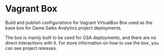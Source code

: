# Vagrant Box

Build and publish configurations for Vagrant VirtualBox Box used as the base box for Game Sales Analytics project deployments.

The box is mainly built to be used for GSA deployments, and there are no direct interactions with it. For more information on how to use the box, you can see project releases.
